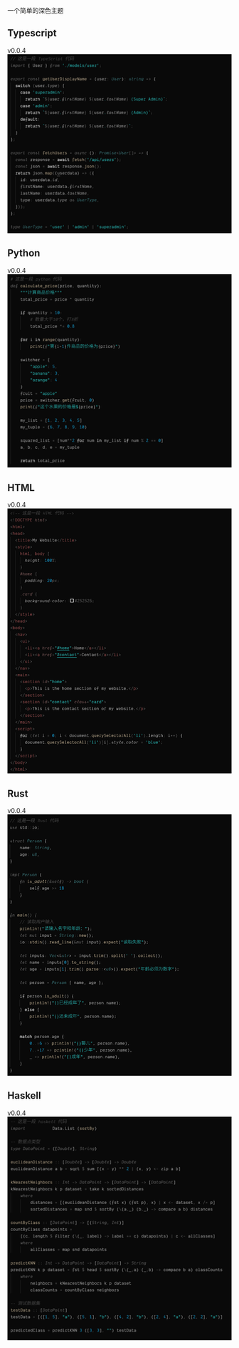 一个简单的深色主题

## Typescript
v0.0.4
![](images/example-code-ts-0.0.4.png)

## Python
v0.0.4
![](images/example-code-python-0.0.4.png)

## HTML
v0.0.4
![](images/example-code-html-0.0.4.png)

## Rust
v0.0.4
![](images/example-code-rust-0.0.4.png)

## Haskell
v0.0.4
![](images/example-code-haskell-0.0.4.png)
